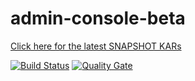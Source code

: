 # admin-console-beta

[Click here for the latest SNAPSHOT KARs](http://artifacts.codice.org/content/repositories/snapshots/org/codice/ddf/admin/beta/admin-beta-app/)

[![Build Status](https://travis-ci.org/connexta/admin-console-beta.svg?branch=master)](https://travis-ci.org/connexta/admin-console-beta)
[![Quality Gate](https://sonarqube.com/api/badges/gate?key=org.codice.ddf.admin.beta%3Aadmin)](https://sonarqube.com/dashboard/index/org.codice.ddf.admin.beta%3Aadmin)
